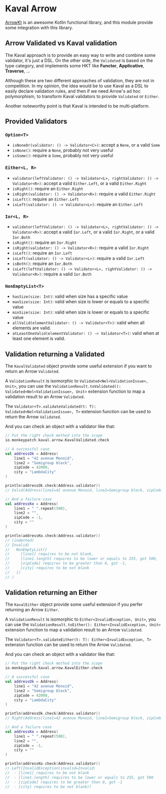 ---
---

# Kaval Arrow

[ArrowKt](https://arrow-kt.io) is an awesome Kotlin functional library,
and this module provide some integration with this library.

## Arrow Validated vs Kaval validation

The Kaval approach is to provide an easy way to write and combine some validator, it's just a DSL.
On the other side, the `Validated` is based on the type category,
and implements some HKT like __Functor__, __Applicative__, __Traverse__, ...

Although these are two different approaches of validation, they are not in competition.
In my opinion, the idea would be to use Kaval as a DSL to easily declare validation rules,
and then if we need Arrow's ad hoc polymorphism,
to transform Kaval validators to provide `Validated` or `Either`.

Another noteworthy point is that Kaval is intended to be multi-platform.

## Provided Validators

### `Option<T>`

- `isNoneOr(validator: () -> Validator<C>)`: accept a `None`, or a valid `Some`
- `isNone()`: require a `None`, probably not very useful
- `isSome()`: require a `Some`, probably not very useful

### `Either<L, R>`

- `validator(leftValidator: () -> Validator<L>, rightValidator: () -> Validator<R>)`: accept a valid `Either.Left`,
  or a valid `Either.Right`
- `isRight()`: require an `Either.Right`
- `isRight(validator: () -> Validator<R>)`: require a valid `Either.Right`
- `isLeft()`: require an `Either.Left`
- `isLeft(validator: () -> Validator<L>)`: require an `Either.Left`

### `Ior<L, R>`

- `validator(leftValidator: () -> Validator<L>, rightValidator: () -> Validator<R>)`: accept a valid `Ior.Left`,
  or a valid `Ior.Right`, or a valid `Ior.Both`
- `isRight()`: require an `Ior.Right`
- `isRight(validator: () -> Validator<R>)`: require a valid `Ior.Right`
- `isLeft()`: require an `Ior.Left`
- `isLeft(validator: () -> Validator<L>)`: require a valid `Ior.Left`
- `isBoth()`: require an `Ior.Both`
- `isLeft(leftValidator: () -> Validator<L>, rightValidator: () -> Validator<R>)`: require a valid `Ior.Both`

### `NonEmptyList<T>`

- `hasSize(size: Int)`: valid when size has a specific value
- `maxSize(size: Int)`: valid when size is lower or equals to a specific value
- `minSize(size: Int)`: valid when size is lower or equals to a specific value
- `allValid(elementValidator: () -> Validator<T>)`: valid when all elements are valid.
- `atLeastOneValid(elementValidator: () -> Validator<T>)`: valid when at least one element is valid.

## Validation returning a Validated

The `KavalValidated` object provide some useful extension if you want to return an Arrow `Validated`.

A `ValidationResult` is isomorphic to `Validated<Nel<ValidationIssue>, Unit>`, you can use the
`ValidationResult.toValidated(): Validated<Nel<ValidationIssue>, Unit>` extension function
to map a validation result to an Arrow `Validated`.

The `Validator<T>.validateValidated(t: T): Validated<Nel<ValidationIssue>, T>` extension function can be used
to return the Arrow `Validated`.

And you can check an object with a validator like that:

```kotlin
// Put the right check method into the scope
io.monkeypatch.kaval.arrow.KavalValidated.check

// A successful case
val addressOk = Address(
    line1 = "42 avenue Monoid",
    line2 = "Semigroup block",
    zipCode = 42000,
    city = "LambdaCity"
)

println(addressOk.check(Address.validator))
// Valid(Address(line1=42 avenue Monoid, line2=Semigroup block, zipCode=42000, city=LambdaCity))

// And a failure case
val addressKo = Address(
    line1 = " ".repeat(500),
    line2 = "",
    zipCode = -1,
    city = ""
)

println(addressKo.check(Address.validator))
// (indented)
// Invalid(
//   NonEmptyList([
//     [line1] requires to be not blank,
//     [line1.length] requires to be lower or equals to 255, got 500,
//     [zipCode] requires to be greater than 0, got -1,
//     [city] requires to be not blank
//   ])
// )
```

## Validation returning an Either

The `KavalEither` object provide some useful extension if you perfer returning an Arrow `Either`.

A `ValidationResult` is isomorphic to `Either<InvalidException, Unit>`, you can use the
`ValidationResult.toEither(): Either<InvalidException, Unit>` extension function
to map a validation result to an Arrow `Validated`.

The `Validator<T>.validateEither(t: T): Either<InvalidException, T>` extension function can be used
to return the Arrow `Validated`.

And you can check an object with a validator like that:

```kotlin
// Put the right check method into the scope
io.monkeypatch.kaval.arrow.KavalEither.check

// A successful case
val addressOk = Address(
    line1 = "42 avenue Monoid",
    line2 = "Semigroup block",
    zipCode = 42000,
    city = "LambdaCity"
)

println(addressOk.check(Address.validator))
// Right(Address(line1=42 avenue Monoid, line2=Semigroup block, zipCode=42000, city=LambdaCity))

// And a failure case
val addressKo = Address(
    line1 = " ".repeat(500),
    line2 = "",
    zipCode = -1,
    city = ""
)

println(addressKo.check(Address.validator))
// Left(InvalidException(invalid=Invalid:
//  - [line1] requires to be not blank
//  - [line1.length] requires to be lower or equals to 255, got 500
//  - [zipCode] requires to be greater than 0, got -1
//  - [city] requires to be not blank))
```

